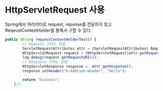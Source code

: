 # HttpServletRequest 사용 

Spring에서 파라미터로 request, reponse를 전달하지 않고 ReqeustContextHolder를 통해서 구할 수 있다. 

```jsx
public String requestContextHolderTest() {
        // Request 구하는 방법
        ServletRequestAttributes attr = (ServletRequestAttributes) RequestContextHolder.currentRequestAttributes();
        HttpServletRequest request = (HttpServletRequest)attr.getRequest();
        log.debug(request.getRequestURI());
        // Response 구하는 방법 
        HttpServletResponse response =  attr.getResponse();
        response.setHeader("X-Addtion-Header", "Hello");

        return "Success";
    }//:
```